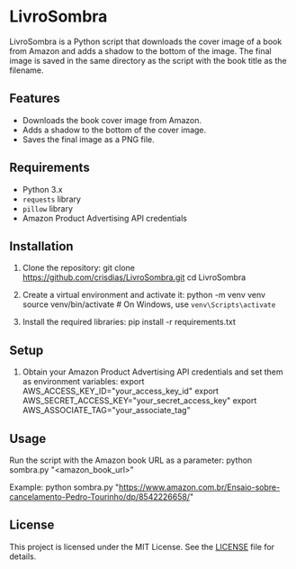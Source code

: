 # LivroSombra

LivroSombra is a Python script that downloads the cover image of a book from Amazon and adds a shadow to the bottom of the image. The final image is saved in the same directory as the script with the book title as the filename.

## Features

- Downloads the book cover image from Amazon.
- Adds a shadow to the bottom of the cover image.
- Saves the final image as a PNG file.

## Requirements

- Python 3.x
- `requests` library
- `pillow` library
- Amazon Product Advertising API credentials

## Installation

1. Clone the repository:
    git clone https://github.com/crisdias/LivroSombra.git
    cd LivroSombra

2. Create a virtual environment and activate it:
    python -m venv venv
    source venv/bin/activate  # On Windows, use `venv\Scripts\activate`

3. Install the required libraries:
    pip install -r requirements.txt

## Setup

1. Obtain your Amazon Product Advertising API credentials and set them as environment variables:
    export AWS_ACCESS_KEY_ID="your_access_key_id"
    export AWS_SECRET_ACCESS_KEY="your_secret_access_key"
    export AWS_ASSOCIATE_TAG="your_associate_tag"

## Usage

Run the script with the Amazon book URL as a parameter:
    python sombra.py "<amazon_book_url>"

Example:
    python sombra.py "https://www.amazon.com.br/Ensaio-sobre-cancelamento-Pedro-Tourinho/dp/8542226658/"

## License

This project is licensed under the MIT License. See the [LICENSE](LICENSE.md) file for details.
